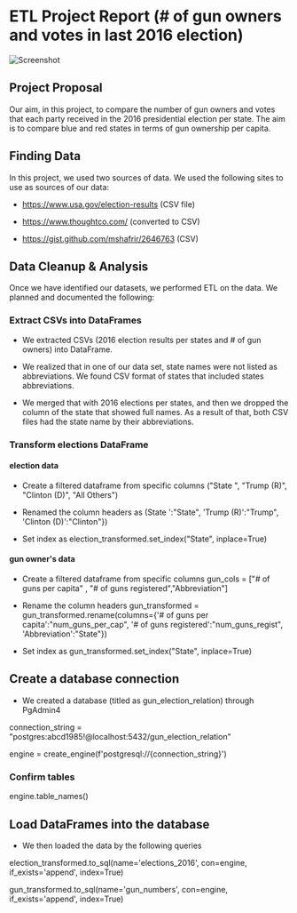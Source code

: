 # ETL Project Report (# of gun owners and votes in last 2016 election) 
![Screenshot](screenshot.jpeg)


## Project Proposal

Our aim, in this project, to compare the number of gun owners and votes that each party received in the 2016 presidential election per state. The aim is to compare blue and red states in terms of gun ownership per capita. 

## Finding Data

In this project, we used two sources of data. We used the following sites to use as sources of our data:

* https://www.usa.gov/election-results (CSV file)

* https://www.thoughtco.com/ (converted to CSV)

* https://gist.github.com/mshafrir/2646763 (CSV)


## Data Cleanup & Analysis

Once we have identified our datasets, we performed ETL on the data. We planned and documented the following:

### Extract CSVs into DataFrames

* We extracted CSVs (2016 election results per states and # of gun owners) into DataFrame.

* We realized that in one of our data set, state names were not listed as abbreviations. We found CSV format of states that included states abbreviations. 

* We merged that with 2016 elections per states, and then we dropped the column of the state that showed full names. As a result of that, both CSV files had the state name by their abbreviations.

### Transform elections DataFrame
#### election data
* Create a filtered dataframe from specific columns ("State ", "Trump (R)", "Clinton (D)", "All Others")

* Renamed the column headers as (State ':"State", 'Trump (R)':"Trump", 'Clinton (D)':"Clinton"})

* Set index as election_transformed.set_index("State", inplace=True)

#### gun owner's data
* Create a filtered dataframe from specific columns
gun_cols = ["# of guns per capita" , "# of guns registered","Abbreviation"]

* Rename the column headers
gun_transformed = gun_transformed.rename(columns={'# of guns per capita':"num_guns_per_cap", '# of guns registered':"num_guns_regist", 'Abbreviation':"State"})

* Set index as gun_transformed.set_index("State", inplace=True)

## Create a database connection

* We created a database (titled as gun_election_relation) through PgAdmin4

connection_string = "postgres:abcd1985!@localhost:5432/gun_election_relation"

engine = create_engine(f'postgresql://{connection_string}')

### Confirm tables
engine.table_names()

## Load DataFrames into the database

* We then loaded the data by the following queries

election_transformed.to_sql(name='elections_2016', con=engine, if_exists='append', index=True)

gun_transformed.to_sql(name='gun_numbers', con=engine, if_exists='append', index=True)

